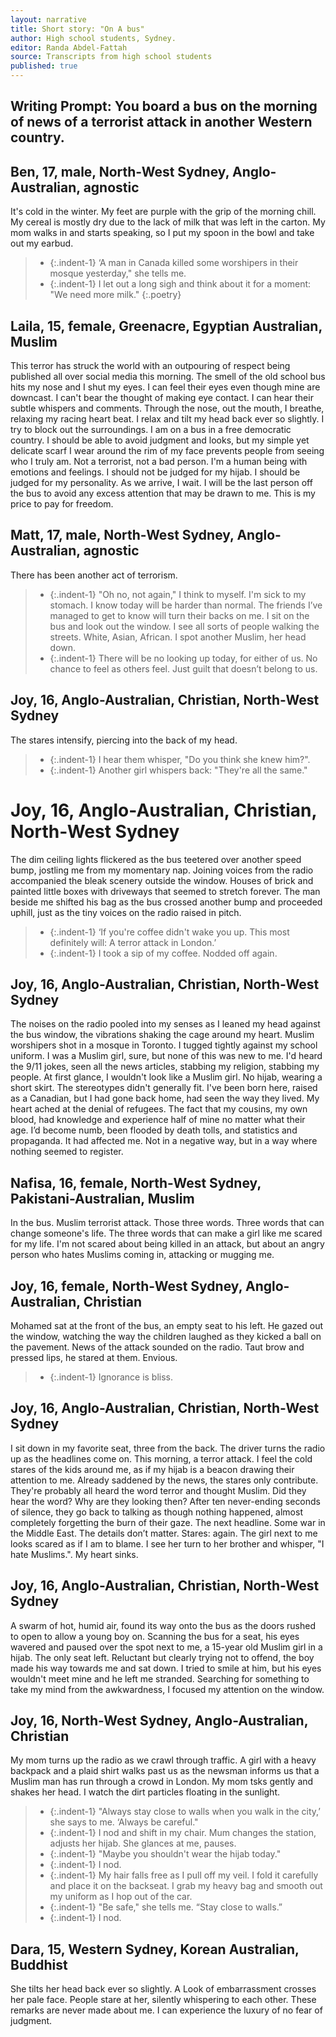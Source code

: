 ```yaml
---
layout: narrative
title: Short story: "On A bus"
author: High school students, Sydney.  
editor: Randa Abdel-Fattah
source: Transcripts from high school students
published: true
---
```


## Writing Prompt: You board a bus on the morning of news of a terrorist attack in another Western country.  

## Ben, 17, male, North-West Sydney, Anglo-Australian, agnostic

It's cold in the winter. My feet are purple with the grip of the morning chill. My cereal is mostly dry due to the lack of milk that was left in the carton. My mom walks in and starts speaking, so I put my spoon in the bowl and take out my earbud.
> - {:.indent-1} ‘A man in Canada killed some worshipers in their mosque yesterday," she tells me.
> - {:.indent-1}  I let out a long sigh and think about it for a moment: "We need more milk."
{:.poetry}

## Laila, 15, female, Greenacre, Egyptian Australian, Muslim

This terror has struck the world with an outpouring of respect being published all over social media this morning. The smell of the old school bus hits my nose and I shut my eyes. I can feel their eyes even though mine are downcast. I can't bear the thought of making eye contact. I can hear their subtle whispers and comments. Through the nose, out the mouth, I breathe, relaxing my racing heart beat. I relax and tilt my head back ever so slightly. I try to block out the surroundings. I am on a bus in a free democratic country. I should be able to avoid judgment and looks, but my simple yet delicate scarf I wear around the rim of my face prevents people from seeing who I truly am. Not a terrorist, not a bad person. I'm a human being with emotions and feelings. I should not be judged for my hijab. I should be judged for my personality. As we arrive, I wait. I will be the last person off the bus to avoid any excess attention that may be drawn to me. This is my price to pay for freedom.


## Matt, 17, male, North-West Sydney, Anglo-Australian, agnostic

There has been another act of terrorism.
> - {:.indent-1} "Oh no, not again," I think to myself. I'm sick to my stomach. I know today will be harder than normal. The friends I’ve managed to get to know will turn their backs on me. I sit on the bus and look out the window. I see all sorts of people walking the streets. White, Asian, African. I spot another Muslim, her head down.
> - {:.indent-1} There will be no looking up today, for either of us. No chance to feel as others feel. Just guilt that doesn’t belong to us.

## Joy, 16, Anglo-Australian, Christian, North-West Sydney

The stares intensify, piercing into the back of my head.
> - {:.indent-1} I hear them whisper, "Do you think she knew him?".
> - {:.indent-1} Another girl whispers back: "They're all the same."

# Joy, 16, Anglo-Australian, Christian, North-West Sydney

The dim ceiling lights flickered as the bus teetered over another speed bump, jostling me from my momentary nap. Joining voices from the radio accompanied the bleak scenery outside the window. Houses of brick and painted little boxes with driveways that seemed to stretch forever. The man beside me shifted his bag as the bus crossed another bump and proceeded uphill, just as the tiny voices on the radio raised in pitch.
> - {:.indent-1} ‘If you're coffee didn't wake you up. This most definitely will: A terror attack in London.’
> - {:.indent-1} I took a sip of my coffee. Nodded off again.


## Joy, 16, Anglo-Australian, Christian, North-West Sydney

The noises on the radio pooled into my senses as I leaned my head against the bus window, the vibrations shaking the cage around my heart. Muslim worshipers shot in a mosque in Toronto. I tugged tightly against my school uniform. I was a Muslim girl, sure, but none of this was new to me. I'd heard the 9/11 jokes, seen all the news articles, stabbing my religion, stabbing my people. At first glance, I wouldn't look like a Muslim girl. No hijab, wearing a short skirt. The stereotypes didn't generally fit. I've been born here, raised as a Canadian, but I had gone back home, had seen the way they lived. My heart ached at the denial of refugees. The fact that my cousins, my own blood, had knowledge and experience half of mine no matter what their age. I’d become numb, been flooded by death tolls, and statistics and propaganda. It had affected me. Not in a negative way, but in a way where nothing seemed to register.   

## Nafisa, 16, female, North-West Sydney, Pakistani-Australian, Muslim
In the bus. Muslim terrorist attack. Those three words. Three words that can change someone's life. The three words that can make a girl like me scared for my life. I'm not scared about being killed in an attack, but about an angry person who hates Muslims coming in, attacking or mugging me.

## Joy, 16, female, North-West Sydney, Anglo-Australian, Christian
Mohamed sat at the front of the bus, an empty seat to his left. He gazed out the window, watching the way the children laughed as they kicked a ball on the pavement. News of the attack sounded on the radio. Taut brow and pressed lips, he stared at them. Envious.
> - {:.indent-1} Ignorance is bliss.

## Joy, 16, Anglo-Australian, Christian, North-West Sydney
I sit down in my favorite seat, three from the back. The driver turns the radio up as the headlines come on. This morning, a terror attack. I feel the cold stares of the kids around me, as if my hijab is a beacon drawing their attention to me. Already saddened by the news, the stares only contribute. They're probably all heard the word terror and thought Muslim. Did they hear the word? Why are they looking then? After ten never-ending seconds of silence, they go back to talking as though nothing happened, almost completely forgetting the burn of their gaze. The next headline. Some war in the Middle East. The details don’t matter. Stares: again. The girl next to me looks scared as if I am to blame. I see her turn to her brother and whisper, "I hate Muslims.". My heart sinks.

## Joy, 16, Anglo-Australian, Christian, North-West Sydney
A swarm of hot, humid air, found its way onto the bus as the doors rushed to open to allow a young boy on. Scanning the bus for a seat, his eyes wavered and paused over the spot next to me, a 15-year old Muslim girl in a hijab. The only seat left. Reluctant but clearly trying not to offend, the boy made his way towards me and sat down. I tried to smile at him, but his eyes wouldn't meet mine and he left me stranded. Searching for something to take my mind from the awkwardness, I focused my attention on the window.

## Joy, 16, North-West Sydney, Anglo-Australian, Christian

My mom turns up the radio as we crawl through traffic. A girl with a heavy backpack and a plaid shirt walks past us as the newsman informs us that a Muslim man has run through a crowd in London. My mom tsks gently and shakes her head. I watch the dirt particles floating in the sunlight.
> - {:.indent-1} "Always stay close to walls when you walk in the city,’ she says to me. ‘Always be careful."
> - {:.indent-1} I nod and shift in my chair. Mum changes the station, adjusts her hijab. She glances at me, pauses.
> - {:.indent-1} "Maybe you shouldn't wear the hijab today."
> - {:.indent-1} I nod.
> - {:.indent-1} My hair falls free as I pull off my veil. I fold it carefully and place it on the backseat. I grab my heavy bag and smooth out my uniform as I hop out of the car.
> - {:.indent-1} "Be safe," she tells me. “Stay close to walls.”
> - {:.indent-1} I nod.

## Dara, 15, Western Sydney, Korean Australian, Buddhist

She tilts her head back ever so slightly. A Look of embarrassment crosses her pale face. People stare at her, silently whispering to each other. These remarks are never made about me. I can experience the luxury of no fear of judgment.

